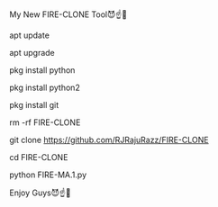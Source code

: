My New FIRE-CLONE Tool😈☝🤍



apt update


apt upgrade



pkg install python



pkg install python2



pkg install git



rm -rf FIRE-CLONE



git clone https://github.com/RJRajuRazz/FIRE-CLONE



cd FIRE-CLONE



python FIRE-MA.1.py




Enjoy Guys😈☝🤍

